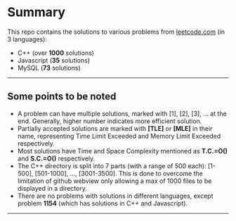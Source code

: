 # Summary
This repo contains the solutions to various problems from [leetcode.com](https://leetcode.com/problemset/ "leetcode") (in 3 languages):
* C++ (over **1000** solutions)
* Javascript (**35** solutions)
* MySQL (**73** solutions)

---

## Some points to be noted
* A problem can have multiple solutions, marked with [1], [2], [3], ... at the end. Generally, higher number indicates more efficient solution.
* Partially accepted solutions are marked with **[TLE]** or **[MLE]** in their name, representing Time Limit Exceeded and Memory Limit Exceeded respectively.
* Most solutions have Time and Space Complexity mentioned as **T.C.=O()** and **S.C.=O()** respectively.
* The C++ directory is split into 7 parts (with a range of 500 each): [1-500], [501-1000], ..., [3001-3500]. This is done to overcome the limitation of github webview only allowing a max of 1000 files to be displayed in a directory.
* There are no problems with solutions in different languages, except problem **1154** (which has solutions in C++ and Javascript).

---
